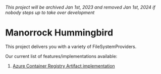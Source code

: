 _This project will be archived Jan 1st, 2023 and removed Jan 1st, 2024 if nobody
 steps up to take over development_

# Manorrock Hummingbird

This project delivers you with a variety of FileSystemProviders.

Our current list of features/implementations available:

1. [Azure Container Registry Artifact implementation](azure-container-registry/README.md)
